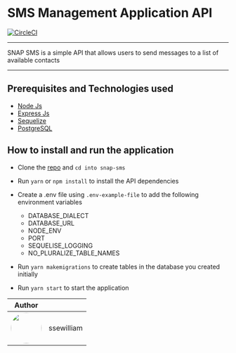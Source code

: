 # SMS Management Application API

 [![CircleCI](https://circleci.com/gh/ssewilliam/snap-sms.svg?style=svg&circle-token=e07afdba4b4897ac22e1bfad7baca168424b55ed)](https://circleci.com/gh/ssewilliam/snap-sms)

---
SNAP SMS is a simple API that allows users to send messages to a list of available contacts

---

## Prerequisites and Technologies used

- [Node Js](https://nodejs.org/en/)
- [Express Js](https://expressjs.com/)
- [Sequelize](https://sequelize.org/)
- [PostgreSQL](https://www.postgresql.org/)

## How to install and run the application

- Clone the [repo](https://github.com/ssewilliam/snap-sms.git) and `cd into snap-sms`
- Run `yarn` or `npm install` to install the API dependencies
- Create a .env file using `.env-example-file` to add the following environment variables
  - DATABASE_DIALECT
  - DATABASE_URL
  - NODE_ENV
  - PORT
  - SEQUELISE_LOGGING
  - NO_PLURALIZE_TABLE_NAMES

- Run `yarn makemigrations` to create tables in the database you created initially
- Run `yarn start` to start the application

| Author | |
| --- | -- |
| <img style="border-radius: 50%" src="https://avatars3.githubusercontent.com/u/21138053?s=180&v=4" width="70"/>| ssewilliam |
